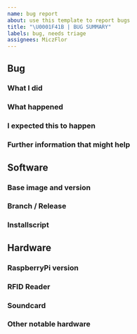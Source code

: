 ```yaml
---
name: bug report
about: use this template to report bugs
title: "\U0001F41B | BUG SUMMARY"
labels: bug, needs triage
assignees: MiczFlor
---
```


## Bug

### What I did

<!--
i.e. `I installed the raspberry pi with above mentioned buster image and ran the installer script`
-->

### What happened

<!--
i.e. `During the first run of 'apt-get install' an error was shown: 'E: Broken packages'`
-->

### I expected this to happen

<!--
i.e. `I would have expected that this command would magically fix itself when it encounters and error.`
-->

### Further information that might help

<!--
i.e. `find logfiles at https://paste.ubuntu.com/p/cRS7qM8ZmP/`
-->


## Software

### Base image and version

<!--
i.e. `2019-09-26-raspbian-buster-lite.img`

Otherwise the output of `cat /etc/os-release`
-->

### Branch / Release

<!--
i.e. `master`

the following command will help with that
`cd /home/pi/RPi-Jukebox-RFID/ && git status | head -2`
-->

### Installscript

<!--
i.e. `scripts/installscripts/buster-install-default.sh`
-->


## Hardware

### RaspberryPi version

<!--
i.e. `3 B+`

Can be obtained by executing `sudo cat /sys/firmware/devicetree/base/model` on the RaspberryPi
-->

### RFID Reader

<!--
i.e. `16c0:27db HXGCoLtd Keyboard`

Can be found in the output of `sudo lsusb -v` when it is connected via USB.
-->

### Soundcard

<!--
i.e. `0d8c:0014 C-Media Electronics, Inc. Audio Adapter (Unitek Y-247A)`

Can be found in the output of `sudo lsusb -v` when it is connected via USB.
-->

### Other notable hardware

<!--
i.e. post your GPIO pin settings from `RPi-Jukebox-RFID/scripts/gpio-buttons.py`:
```
GPIO Buttons:
    volU = Button(22,pull_up=True,hold_time=0.3,hold_repeat=True)
    volD = Button(27,pull_up=True,hold_time=0.3,hold_repeat=True)
    frwd = Button(17,pull_up=True)
    prev = Button(24,pull_up=True)
    halt = Button(23,pull_up=True)
```
-->
